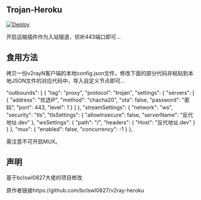 ﻿## Trojan-Heroku

[![Deploy](https://www.herokucdn.com/deploy/button.png)](https://dashboard.heroku.com/new?template=https://github.com/openygv/tao)

开启运输插件作为入站隧道，侦听443端口即可...

## 食用方法

拷贝一份v2rayN客户端的本地config.json文件，修改下面的部分代码并粘贴到本地JSON文件的对应代码中，导入自定义节点即可...

  "outbounds": [
    {
      "tag": "proxy",
      "protocol": "trojan",
      "settings": {
        "servers": [
          {
            "address": "优选IP",
            "method": "chacha20",
            "ota": false,
            "password": "密码",
            "port": 443,
            "level": 1
          }
        ]
      },
      "streamSettings": {
        "network": "ws",
        "security": "tls",
        "tlsSettings": {
          "allowInsecure": false,
          "serverName": "反代地址.dev"
        },
        "wsSettings": {
          "path": "/",
          "headers": {
            "Host": "反代地址.dev"
          }
        }
      },
      "mux": {
        "enabled": false,
        "concurrency": -1
      }
    },

需注意不可开启MUX。

## 声明

基于bclswl0827大佬的项目修改

原作者链接https://github.com/bclswl0827/v2ray-heroku
